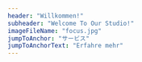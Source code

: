 ```yaml
---
header: "Willkommen!"
subheader: "Welcome To Our Studio!"
imageFileName: "focus.jpg"
jumpToAnchor: "サービス"
jumpToAnchorText: "Erfahre mehr"
---
```

